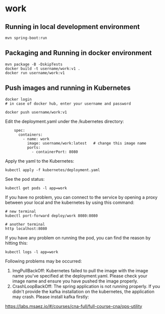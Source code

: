 # work

## Running in local development environment

```
mvn spring-boot:run
```

## Packaging and Running in docker environment

```
mvn package -B -DskipTests
docker build -t username/work:v1 .
docker run username/work:v1
```

## Push images and running in Kubernetes

```
docker login 
# in case of docker hub, enter your username and password

docker push username/work:v1
```

Edit the deployment.yaml under the /kubernetes directory:
```
    spec:
      containers:
        - name: work
          image: username/work:latest   # change this image name
          ports:
            - containerPort: 8080

```

Apply the yaml to the Kubernetes:
```
kubectl apply -f kubernetes/deployment.yaml
```

See the pod status:
```
kubectl get pods -l app=work
```

If you have no problem, you can connect to the service by opening a proxy between your local and the kubernetes by using this command:
```
# new terminal
kubectl port-forward deploy/work 8080:8080

# another terminal
http localhost:8080
```

If you have any problem on running the pod, you can find the reason by hitting this:
```
kubectl logs -l app=work
```

Following problems may be occurred:

1. ImgPullBackOff:  Kubernetes failed to pull the image with the image name you've specified at the deployment.yaml. Please check your image name and ensure you have pushed the image properly.
1. CrashLoopBackOff: The spring application is not running properly. If you didn't provide the kafka installation on the kubernetes, the application may crash. Please install kafka firstly:

https://labs.msaez.io/#/courses/cna-full/full-course-cna/ops-utility

